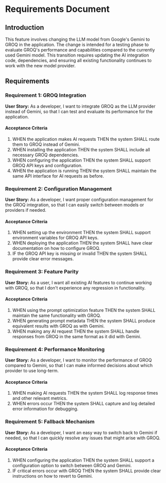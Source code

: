# Requirements Document

## Introduction

This feature involves changing the LLM model from Google's Gemini to GROQ in the application. The change is intended for a testing phase to evaluate GROQ's performance and capabilities compared to the currently used Gemini model. This transition requires updating the AI integration code, dependencies, and ensuring all existing functionality continues to work with the new model provider.

## Requirements

### Requirement 1: GROQ Integration

**User Story:** As a developer, I want to integrate GROQ as the LLM provider instead of Gemini, so that I can test and evaluate its performance for the application.

#### Acceptance Criteria

1. WHEN the application makes AI requests THEN the system SHALL route them to GROQ instead of Gemini.
2. WHEN installing the application THEN the system SHALL include all necessary GROQ dependencies.
3. WHEN configuring the application THEN the system SHALL support GROQ API keys and configuration.
4. WHEN the application is running THEN the system SHALL maintain the same API interface for AI requests as before.

### Requirement 2: Configuration Management

**User Story:** As a developer, I want proper configuration management for the GROQ integration, so that I can easily switch between models or providers if needed.

#### Acceptance Criteria

1. WHEN setting up the environment THEN the system SHALL support environment variables for GROQ API keys.
2. WHEN deploying the application THEN the system SHALL have clear documentation on how to configure GROQ.
3. IF the GROQ API key is missing or invalid THEN the system SHALL provide clear error messages.

### Requirement 3: Feature Parity

**User Story:** As a user, I want all existing AI features to continue working with GROQ, so that I don't experience any regression in functionality.

#### Acceptance Criteria

1. WHEN using the prompt optimization feature THEN the system SHALL maintain the same functionality with GROQ.
2. WHEN generating prompt metadata THEN the system SHALL produce equivalent results with GROQ as with Gemini.
3. WHEN making any AI request THEN the system SHALL handle responses from GROQ in the same format as it did with Gemini.

### Requirement 4: Performance Monitoring

**User Story:** As a developer, I want to monitor the performance of GROQ compared to Gemini, so that I can make informed decisions about which provider to use long-term.

#### Acceptance Criteria

1. WHEN making AI requests THEN the system SHALL log response times and other relevant metrics.
2. WHEN errors occur THEN the system SHALL capture and log detailed error information for debugging.

### Requirement 5: Fallback Mechanism

**User Story:** As a developer, I want an easy way to switch back to Gemini if needed, so that I can quickly resolve any issues that might arise with GROQ.

#### Acceptance Criteria

1. WHEN configuring the application THEN the system SHALL support a configuration option to switch between GROQ and Gemini.
2. IF critical errors occur with GROQ THEN the system SHALL provide clear instructions on how to revert to Gemini.